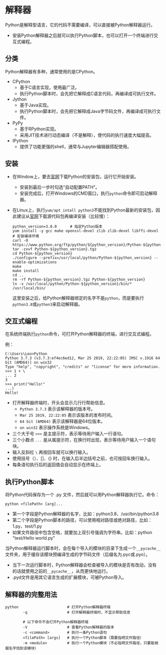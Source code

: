 # 解释器

Python是解释型语言，它的代码不需要编译，可以直接被Python解释器运行。
- 安装Python解释器之后就可以执行Python脚本，也可以打开一个终端进行交互式编程。

## 分类

Python解释器有多种，通常使用的是CPython。

- CPython
  - 基于C语言实现，使用最广泛。
  - 执行Python脚本时，会先把它解释成C语言代码，再编译成可执行文件。
- Jython
  - 基于Java实现。
  - 执行Python脚本时，会先把它解释成Java字节码文件，再编译成可执行文件。
- PyPy
  - 基于RPython实现。
  - 采用JIT技术进行动态编译（不是解释），使代码的执行速度大幅提高。
- IPython
  - 提供了功能更强的shell，通常与Jupyter编辑器搭配使用。

## 安装

- 在Window上，要去[官网](https://www.python.org/downloads/windows/)下载Python的安装包，运行它开始安装。
  - 安装到最后一步时勾选“自动配置PATH”。
  - 安装完成后，打开Windows的CMD窗口，执行`python`命令即可启动解释器。
  
- 在Linux上，执行`yum/apt intall python3`不能找到Python最新的安装包，因此建议从[官网](https://www.python.org/downloads/source/)下载源代码包再编译安装（比较慢）：

  ```shell
  python_version=3.8.0      # 指定Python版本
  yum install -y gcc make openssl-devel zlib zlib-devel libffi-devel   # 安装编译环境
  curl -O https://www.python.org/ftp/python/${python_version}/Python-${python_version}.tgz
  tar -zxvf Python-${python_version}.tgz
  cd Python-${python_version}
  ./configure --prefix=/usr/local/python/Python-${python_version} --enable-optimizations
  make
  make install
  cd ..
  rm -rf Python-${python_version}.tgz Python-${python_version}
  ln -s /usr/local/python/Python-${python_version}/bin/* /usr/local/bin/
  ```

  这里安装之后，给Python解释器绑定的名字不是`python`，而是要执行`python3.8`或`python3`来启动解释器。

## 交互式编程

在系统终端执行`python`命令，可打开Python解释器的终端，进行交互式编程。

例：
```shell
C:\Users\Leo>Python
Python 3.7.3 (v3.7.3:ef4ec6ed12, Mar 25 2019, 22:22:05) [MSC v.1916 64 bit (AMD64)] on win32
Type "help", "copyright", "credits" or "license" for more information.
>>> 1 + \
... 2
3
>>> print("Hello!"
...)
Hello!
```

- 打开解释器终端时，开头会显示几行行帮助信息。
  - `Python 3.7.3` 表示该解释器的版本号。
  - `Mar 25 2019, 22:22:05` 表示该版本的发布时间。
  - `64 bit (AMD64)` 表示该解释器是64位版本。
  - `on win32` 表示操作系统是Windows。
- 三个大于号 `>>>` 是主提示符，表示等待用户输入一行语句。
- 三个小数点 `...` 是从属提示符，在换行时出现，表示等待用户输入一个语句块。
- 输入反斜杠 `\` 再按回车就可以换行输入。
- 使用括号（）、[]、{} 时，在输入后半边括号之前，也可按回车换行输入。
- 每条语句执行后的返回值会自动显示在终端上。

## 执行Python脚本

将Python代码保存为一个 .py 文件，然后就可以用Python解释器执行它。命令：
```
python <filePath> [arg]...
```
- 第一个字段是Python解释器的名字，比如：python3.8、/usr/bin/python3.8
- 第二个字段是Python脚本的路径，可以使用相对路径或绝对路径，比如：1.py、test/1.py
- 如果文件路径中包含空格，就要加上双引号强调为字符串。比如：python "test/Hello world.py"

当Python解释器运行脚本时，会在每个导入的模块的目录下生成一个`__pycache__`文件夹，用于缓存该模块预编译生成的字节码文件（后缀名为.pyc或.pyo）。
- 当下一次运行脚本时，Python解释器会检查被导入的模块是否有改动，没有的话就使用之前的`__pycache__`，从而更快地运行。
- .pyd文件是用其它语言生成的扩展模块，可被Python导入。

## 解释器的完整用法

```shell
python                      # 打开Python解释器终端
        -q                  # 打开解释器终端时，不显示帮助信息

        # 以下命令不会打开Python解释器终端
        -V                  # 查看Python解释器的版本
        -c <command>        # 执行一条Python语句
        <filePath> [args]   # 执行一个Python脚本（需要指明文件路径）
        -m <module>         # 执行一个Python模块（不必指明文件路径，只要能根据名字找到该模块）
```
